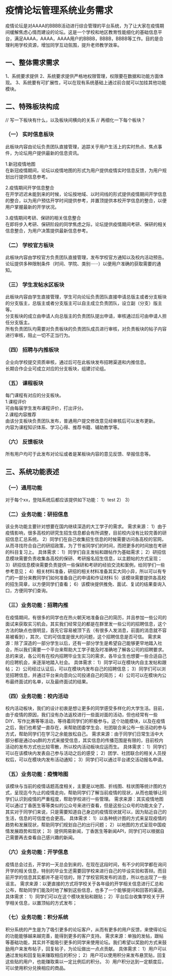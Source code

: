 # 疫情论坛管理系统业务需求

疫情论坛是对AAAA的BBBB活动进行综合管理的平台系统，为了让大家在疫情期间缓解焦虑心情而建设的论坛。这是一个学校和地区教育性能细化的基础信息平台，满足AAAA，AAAA，AAAA用户的BBBB，BBBB，BBBB等工作。目的是合理利用学校资源，增加同学互动氛围，提升老师教学效率。

## 一、整体需求需求
1、系统要求提供
2、系统要求提供严格地权限管理，权限要在数据和功能方面体现。
3、系统要有可扩展性，可以在现有系统基础上通过前合就可以加挂其他功能模块。

## 二、特殊板块构成
// 写一下板块有什么，以及板块间横向的关系
// 再细化一下每个板块？

### （一） 实时信息板块
  此板块内容由论坛负责团队直接管理，追踪关乎用户生活上的实时热点、焦点事件，为论坛用户提供最新的信息资讯。  
  
  1.新冠疫情地图  
  在新冠疫情期间，论坛以疫情地图的形式为用户提供疫情实时信息反馈，为用户规划出行提供信息参考。
  
  2.疫情期间开学信息整合  
  在开学迟迟未能到来的时候，论坛按地域、以时间线的形式提供疫情期间开学信息的整合，以为用户预估开学时间提供参考，并置顶提供本校开学信息的整合，以便用户掌握最新的开学状况。
  
  3.疫情期间考研、保研的相关信息整合  
  在即将步入考研、保研阶段的同学焦虑之际，论坛提供疫情期间考研、保研的相关信息整合，为用户决策提供最新信息参考。


### （二） 学校官方板块  
  此板块内容由学校官方负责团队直接管理，发布学校官方通知以及校内活动预告。  
  论坛提供多种限制条件（时间、学院、类别······）以便用户准确的获取需要的通知。 


### （三） 学生发帖水区板块  
  此板块内容由学生直接管理，学生可向论坛负责团队直接申请总版主或者分支板块的分支版主，总版主或者分支版主可以自主成立负责团队，设立副（分支）版主等。   
  分支板块的成立由申请人向总版主的负责团队提出申请，审核通过后可由申请人担任分支版主。    
  所有负责团队均需要对负责板块的负责团队成员进行审核，对负责板块的帖子内容进行审核，阻止一切不正当行为。   


### （四） 招聘与内推板块 
  企业向学校提交资质审核，通过后可在此板块发布招聘渠道和内推信息。  
  长期合作企业可成立对应的分支板块，组建讨论组。 


### （五） 课程板块  
  每门课程有对应的分支板块。   
  1.课程评价  
  可由每届学生发布课程评价，打出评分。  
  2.课程内容推荐  
  由该分支板块负责团队发布，普通用户提交修改意见经审核后可以发布更新。  
  内容为课程知识体系、学习心得、推荐书籍、辅助教学等。  


### （六） 反馈板块    
  所有用户均可于此发布对论坛或者是某板块内容的意见反馈、举报信息等。 
    
  
  
  



## 三、系统功能表述

### （一）通用功能
对于每个xx，登陆系统后都应该提供如下功能：
1）test
2）
3）

### （二）业务功能：研招信息
  该业务功能主要针对想要在国内继续深造的大工学子的需求。
  需求来源：
  1）由于疫情影响，很多高校的研究生招生信息都会有所调整，目前校内没有比较完善的研招信息汇总系统。
  2）同学们在自己收集招生信息的时候需要访问各高校的官网，从而寻找符合自己的研招政策，为了节省同学们的时间，而把更多的时间放在考研的科目复习上。
  具体需求：
  1）同学们自主发帖和跟帖作为基础需求；
  2）研招信息模块需要负责收集各高校的保研、考研报名招生信息，以主题帖的方式呈现；
  3）研招信息模块需要负责提供一些保研和考研的经验交流和案例，给同学们一些参考意见；
  4）相关材料准备，研招的相关材料准备其实大同小异，所以可以有专门的一部分来教同学们如何准备自己的申请和作证材料
  5）该模块需要提供各高校的招生简章，以方便同学们查看；
  6）该模块提供推免、面试、复试的结果查询入口，方便同学们查询。

### （三）业务功能：招聘内推
  在疫情期间，有很多的同学也在热火朝天地准备自己的简历，并且参加一些公司的面试来获取实习机会。其实我们经常见的都是在群里发一些公司的招聘信息，这个方法的缺点也很明显，首先它容易被顶下去（有很多人发消息，前面的消息就不容易被看到），其次，它的可信度是很大的问题，这个招聘信息是否可信。
  需求来源：除了深造的一部分学生以后，还有一部分学生是希望自己能够更早地踏入社会，所以我们需要一个平台来帮助大工学子能及时准确地了解各公司的招聘要求。总的来说，各公司有在校内招聘毕业生实习的需求，各毕业生也想要一些合适自己的应聘机会，来逐渐地踏入社会。
  具体需求：
  1）同学可以在模块内自主发帖和跟帖；
  2）公司经过认证后，可以在模块内发布自己的招聘信息；
  3）同学们可以浏览招聘信息，并通过平台来向意向公司投递自己的简历；
  4）公司可以在模块内公布最终面试的名单，以及最终面试的结果。

### （四）业务功能：校内活动
  校内活动板块，我们的设计初衷是想让更多的同学感受多样化的大学生活。目前，由于疫情的原因，我们没有办法返校进行一些面对面的活动，但也经常有一些DIY、写作比赛等等活动，等待着同学们的积极参与。这个功能模块，以及在疫情之后，我们也希望一直存在，来帮助团委学生会、社团联合来公布一些活动的参与方式，帮助同学们在学习之余能放松自己。
  需求来源：由于同学们日常生活中大部分都是通过qq群的方式来接受信息，其实信息的传播范围是有限的，目前校内活动的发布方式也比较零散，所以校内活动板块应运而生。
  具体需求：
  1）同学们可以在该模块内发表自己参与活动之后的感受；
  2）团学、社团联合的相关人员授权后，可以在模块内发布活动通知；
  3）同学们可以通过平台递交活动报名申请。

### （五）业务功能：疫情地图
  该模块与当前的疫情话题高度相关，主要是以地图、折线图、柱状图等统计图的方式，呈现迄今为止的疫情走向，帮助同学们了解当前疫情的现状，从而也能够让同学们认识到疫情的严重程度，帮助学校进行一些管理。
  需求来源：其实疫情地图可以通过丁香医生等等类似的公众号来进行查看，但是这些公众号的功能太全了，其实对于同学们来说，只是需要知道自己身边的疫情现状就可以，因为贴近自己的生活，信息的可信度也会更高。
  具体需求：
  1）以各种统计图的方式来呈现疫情的趋势和发展现状，帮助同学们规划自己的出行问题；
  2）以地图的方式呈现中国疫情发展趋势和现状；
  3）提供网易新闻，丁香医生等新闻API，同学们可以根据自己需要再去查看自己感兴趣的新闻。

### （六）业务功能：开学信息
  疫情总会过去，开学的一天总会到来的，在现在这段时间，有不少的同学都在询问开学的相关信息，特别的毕业生还需要回学校来进行自己的毕设实验和答辩。而目前开学的信息其实都并不是可信的，除了学校官网发布的消息，所以也出现了一些谣言。
  需求来源：以更直接的方式将学校关于各年级的开学相关信息进行汇总和公布，帮助同学们能及时地了解到这些信息，也多了一个能够提问和回答的渠道。
  具体需求：
  1）同学们可以在这个模块发贴和跟贴；
  2）平台后台收集学校关于开学相关信息，以置顶帖的方式发布；

### （七）业务功能：积分系统
  积分系统的产生是为了吸引更多的论坛客户，从而有更多的用户反馈，来使得论坛的功能能够越来越完善，能得到更多的客户支持。
  需求来源：单独的发帖，跟帖等基础功能，其实并不能吸引更多的同学来使用论坛。我们希望以奖励的方式来鼓励用户来发布帖子，回复帖子，为论坛做出一点点贡献。
  具体需求：
  1）用户可以通过发帖和回复贴来赚取相应的积分；
  2）用户可以使用积分来发布悬赏贴，回复这些贴的用户，也能赚取乘以一定比例后的积分。
  3）用户积分达到一定额度后，可以使用积分兑换相应的商品。
